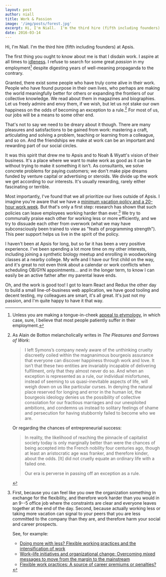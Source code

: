 ```yaml
---
layout: post
author: niall
title: Work & Passion
image: '/img/posts/forest.jpg'
excerpt: Hi, I'm Niall.  I'm the third hire (fifth including founders) at Apsis. The first thing you ought to know about me is that I disdain work.
date: 2016-03-14
---
```


Hi, I'm Niall.  I'm the third hire (fifth including founders) at Apsis.

The first thing you ought to know about me is that I disdain work.  I aspire at all times to [idleness](http://www.zpub.com/notes/idle.html).  I refuse to search for some great *passion* in my employment[^1] despite digesting years of well-meaning propaganda to the contrary.

Granted, there exist some people who have truly come alive in their work.  People who have found purpose in their own lives, who perhaps are making the world meaningfully better for others or expanding the frontiers of our collective knowledge.  We read about them in magazines and biographies.  Let us freely admire and envy them, if we wish, but let us not stake our own happiness on the odds of becoming an exception to a rule.[^2]  For most of us, our jobs will be a means to some other end.

That's not to say we need to be dreary about it though.  There are many pleasures and satisfactions to be gained from work: mastering a craft, articulating and solving a problem, teaching or learning from a colleague, and so on.  And the friendships we make at work can be an important and rewarding part of our social circles.

It was this spirit that drew me to Apsis and to Noah & Wyatt's vision of their business.  It's a place where we want to make work as good as it can be without trying to make it something it isn't.  As consultants, we solve concrete problems for paying customers; we don't make pipe dreams funded by venture capital or advertising or steroids.  We divide up the work we get according to our interests.  It's usually rewarding, rarely either fascinating or terrible.

Most importantly, I've found that we all prioritize our lives outside of Apsis.  I imagine you're aware that we have a [minimum vacation policy and a 20-hour work week](http://apsis.io/apsis/blog/2015/04/23/work-sustainably/).  But that's only a first step: research has shown that such policies can leave employees working harder than ever.[^3]  We try to communally praise each other for working less or more efficiently, and we try to dissuade each other from overwork (what we may have subconsciously been trained to view as "feats of programming strength").  This peer support helps us live in the spirit of the policy.

I haven't been at Apsis for long, but so far it has been a very positive experience.  I've been spending a lot more time on my other interests, including joining a synthetic biology meetup and enrolling in woodworking classes at a nearby college.  My wife and I have our first child on the way, and it's great to not even think about a calendar or work conflicts when scheduling OB/GYN appointments... and in the longer term, to know I can easily be an active father after my parental leave ends.

Oh, and the work is good too!  I got to learn React and Redux the other day to build a small line-of-business web application, we have good tooling and decent testing, my colleagues are smart, it's all great.  It's just not my passion, and I'm quite happy to have it that way.

[^1]:
    Unless you are making a tongue-in-cheek [appeal to etymology](http://itre.cis.upenn.edu/~myl/languagelog/archives/002454.html), in which case, sure, I believe that most people patiently suffer in their employment.

[^2]:
    As Alain de Botton melancholically writes in *The Pleasures and Sorrows of Work*:

    > I left Symons’s company newly aware of the unthinking cruelty discreetly coiled within the magnanimous bourgeois assurance that everyone can discover happiness through work and love. It isn’t that these two entities are invariably incapable of delivering fulfilment, only that they almost never do so. And when an exception is represented as a rule, our individual misfortunes, instead of seeming to us quasi-inevitable aspects of life, will weigh down on us like particular curses. In denying the natural place reserved for longing and error in the human lot, the bourgeois ideology denies us the possibility of collective consolation for our fractious marriages and our unexploited ambitions, and condemns us instead to solitary feelings of shame and persecution for having stubbornly failed to become who we are.

    Or regarding the chances of entrepreneurial success:

    > In reality, the likelihood of reaching the pinnacle of capitalist society today is only marginally better than were the chances of being accepted into the French nobility four centuries ago, though at least an aristocratic age was franker, and therefore kinder, about the odds. [It] did not cruelly equate an ordinary life with a failed one.
    >
    > Our era is perverse in passing off an exception as a rule.

[^3]:
    First, because you can feel like you owe the organization something in exchange for the flexibility, and therefore work harder than you would in an 9--5 office job where the constraints are clear and everyone leaves together at the end of the day.  Second, because actually working less or taking more vacation can signal to your peers that you are less committed to the company than they are, and therefore harm your social and career prospects.

    See, for example:

    * [Doing more with less? Flexible working practices and the intensification of work](http://www.som.cranfield.ac.uk/som/media/images/research/wbl/moreless.pdf)
    * [Work–life initiatives and organizational change: Overcoming mixed messages to move from the margin to the mainstream](http://hum.sagepub.com/content/early/2009/12/01/0018726709352385.full.pdf+html)
    * [Flexible work practices: A source of career premiums or penalties?](FLEXIBLE%20WORK%20PRACTICES:%20A%20SOURCE%20OF%20CAREER%20PREMIUMS%20OR%20PENALTIES?)
